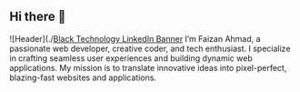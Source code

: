## Hi there 👋
![Header](./[Black Technology LinkedIn Banner](https://github.com/111faizan/111faizan/assets/95275307/6e104f98-c570-4394-91fd-743590fd74d6])
I’m Faizan Ahmad, a passionate web developer, creative coder, and tech enthusiast. I specialize in crafting seamless user experiences and building dynamic web applications. My mission is to translate innovative ideas into pixel-perfect, blazing-fast websites and applications.
